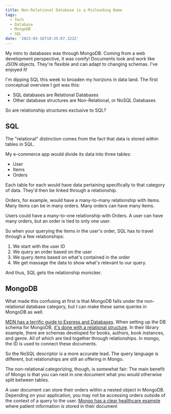 ```yaml
---
title: Non-Relational Database is a Misleading Name
tags:
  - Tech
  - Database
  - MongoDB
  - SQL
date: '2023-03-16T10:35:07.322Z'
---
```


My intro to databases was through MongoDB. Coming from a web development perspective, it was comfy! Documents look and work like JSON objects. They're flexible and can adapt to changing schemas. I've enjoyed it!

I'm dipping SQL this week to broaden my horizons in data land. The first conceptual overview I got was this:

- SQL databases are Relational Databases
- Other database structures are Non-Relational, or NoSQL Databases

So are relationship structures exclusive to SQL?

## SQL

The "relational" distinction comes from the fact that data is stored within tables in SQL.

My e-commerce app would divide its data into three tables:

- User
- Items
- Orders

Each table for each would have data pertaining specifically to that category of data. They'd then be linked through a relationship.

Orders, for example, would have a many-to-many relationship with items. Many items can be in many orders. Many orders can have many items.

Users could have a many-to-one relationship with Orders. A user can have many orders, but an order is tied to only one user.

So when your querying the items in the user's order, SQL has to travel through a few relationships:

1. We start with the user ID
2. We query an order based on the user
3. We query items based on what's contained in the order
4. We get massage the data to show what's relevant to our query.

And thus, SQL gets the relationship monicker.

## MongoDB

What made this confusing at first is that MongoDB falls under the non-relational database category, but I can make these same queries in MongoDB as well.

[MDN has a terrific guide to Express and Databases](https://developer.mozilla.org/en-US/docs/Learn/Server-side/Express_Nodejs). When setting up the DB schema for MongoDB, [it's done with a relational structure](https://developer.mozilla.org/en-US/docs/Learn/Server-side/Express_Nodejs/mongoose#designing_the_locallibrary_models). In their library example, there are schemas developed for books, authors, book instances, and genre. All of which are tied together through relationships. In mongo, the ID is used to connect these documents.

So the NoSQL descriptor is a more accurate lead. The query language is different, but relationships are still an offering in Mongo.

The non-relational categorizing, though, is somewhat fair: The main benefit of Mongo is that you can nest in one document what you would otherwise split between tables.

A user document can store their orders within a nested object in MongoDB. Depending on your application, you may not be accessing orders outside of the context of a query to the user. [Mongo has a clear healthcare example](https://www.mongodb.com/databases/non-relational) where patient information is stored in their document
